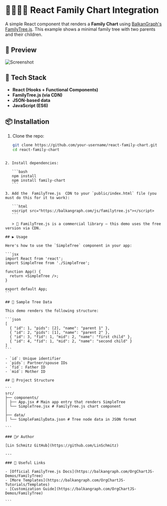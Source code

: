 # 👨‍👩‍👧‍👦 React Family Chart Integration

A simple React component that renders a **Family Chart** using [BalkanGraph's FamilyTree.js](https://balkangraph.com/OrgChartJS-Demos/FamilyTree). This example shows a minimal family tree with two parents and their children.

## 📸 Preview

![Screenshot](./screenshot.png)

## 🧰 Tech Stack

- **React (Hooks + Functional Components)**
- **FamilyTree.js (via CDN)**
- **JSON-based data**
- **JavaScript (ES6)**

## 📦 Installation

1. Clone the repo:

   ```bash
   git clone https://github.com/your-username/react-family-chart.git
   cd react-family-chart
   ```

````

2. Install dependencies:

   ```bash
   npm install
   npm install family-chart
   ```

3. Add the  FamilyTree.js  CDN to your `public/index.html` file (you must do this for it to work):

   ```html
   <script src="https://balkangraph.com/js/familytree.js"></script>
   ```

   > 🧠 FamilyTree.js is a commercial library — this demo uses the free version via CDN.

## ▶️ Usage

Here's how to use the `SimpleTree` component in your app:

```jsx
import React from 'react';
import SimpleTree from './SimpleTree';

function App() {
  return <SimpleTree />;
}

export default App;
```

## 🌳 Sample Tree Data

This demo renders the following structure:

```json
[
  { "id": 1, "pids": [2], "name": "parent 1" },
  { "id": 2, "pids": [1], "name": "parent 2" },
  { "id": 3, "fid": 1, "mid": 2, "name": "first child" },
  { "id": 4, "fid": 1, "mid": 2, "name": "second child" }
]
```

- `id`: Unique identifier
- `pids`: Partner/spouse IDs
- `fid`: Father ID
- `mid`: Mother ID

## 📂 Project Structure

```
src/
├── components/
│ ├── App.jsx # Main app entry that renders SimpleTree
│ └── SimpleTree.jsx # FamilyTree.js chart component
│
├── data/
│ └── SimpleFamilyData.json # Tree node data in JSON format

```

### 🙋‍♂️ Author

[Lin Schmitz GitHub](https://github.com/LinSchmitz)

---

### 🔗 Useful Links

- [Official FamilyTree.js Docs](https://balkangraph.com/OrgChartJS-Demos/FamilyTree)
- [More Templates](https://balkangraph.com/OrgChartJS-Tutorials/Templates)
- [Customization Guide](https://balkangraph.com/OrgChartJS-Demos/FamilyTree)

```

````
